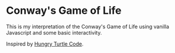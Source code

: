 ﻿# Conway's Game of Life

This is my interpretation of the Conway's Game of Life using vanilla Javascript and some basic interactivity.

Inspired by [Hungry Turtle Code](https://github.com/HungryTurtleCode/gameoflife).
